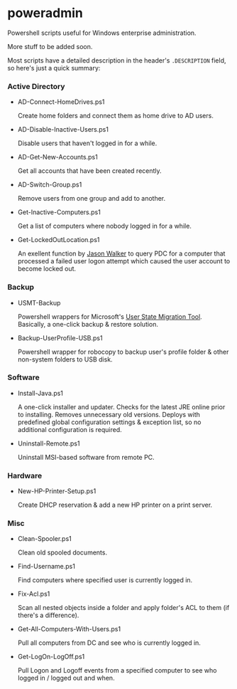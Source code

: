 # poweradmin
Powershell scripts useful for Windows enterprise administration.

More stuff to be added soon.

Most scripts have a detailed description in the header's `.DESCRIPTION` field, so here's just a quick summary:

### Active Directory
* AD-Connect-HomeDrives.ps1

  Create home folders and connect them as home drive to AD users.

* AD-Disable-Inactive-Users.ps1

  Disable users that haven't logged in for a while.

* AD-Get-New-Accounts.ps1

  Get all accounts that have been created recently.

* AD-Switch-Group.ps1

  Remove users from one group and add to another.

* Get-Inactive-Computers.ps1

  Get a list of computers where nobody logged in for a while.

* Get-LockedOutLocation.ps1

  An exellent function by [Jason Walker](https://blogs.technet.microsoft.com/heyscriptingguy/2012/12/27/use-powershell-to-find-the-location-of-a-locked-out-user/) to query PDC for a computer that processed a failed user logon attempt which caused the user account to become locked out.

### Backup
* USMT-Backup

  Powershell wrappers for Microsoft's [User State Migration Tool](https://technet.microsoft.com/en-us/library/hh825256.aspx). Basically, a one-click backup & restore solution.

* Backup-UserProfile-USB.ps1

  Powershell wrapper for robocopy to backup user's profile folder & other non-system folders to USB disk.

### Software
* Install-Java.ps1

  A one-click installer and updater. Checks for the latest JRE online prior to installing. Removes unnecessary old versions. Deploys with predefined global configuration settings & exception list, so no additional configuration is required.

* Uninstall-Remote.ps1

  Uninstall MSI-based software from remote PC.

### Hardware
* New-HP-Printer-Setup.ps1

  Create DHCP reservation & add a new HP printer on a print server.

### Misc
* Clean-Spooler.ps1

  Clean old spooled documents.

* Find-Username.ps1

  Find computers where specified user is currently logged in.

* Fix-Acl.ps1

  Scan all nested objects inside a folder and apply folder's ACL to them (if there's a difference).

* Get-All-Computers-With-Users.ps1

  Pull all computers from DC and see who is currently logged in.


* Get-LogOn-LogOff.ps1

  Pull Logon and Logoff events from a specified computer to see who logged in / logged out and when.

